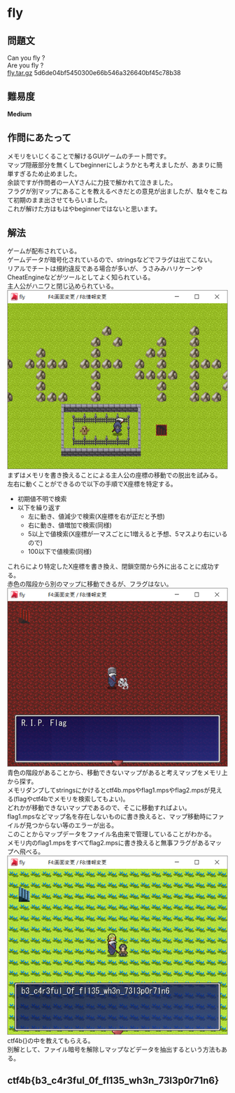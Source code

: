 # fly

## 問題文
Can you fly ?  
Are you fly ?  
[fly.tar.gz](files/fly.tar.gz) 5d6de04bf5450300e66b546a326640bf45c78b38  

## 難易度
**Medium**  

## 作問にあたって
メモリをいじくることで解けるGUIゲームのチート問です。  
マップ隠蔽部分を無くしてbeginnerにしようかとも考えましたが、あまりに簡単すぎるため止めました。  
余談ですが作問者の一人Yさんに力技で解かれて泣きました。  
フラグが別マップにあることを教えるべきだとの意見が出ましたが、駄々をこねて初期のまま出させてもらいました。  
これが解けた方はもはやbeginnerではないと思います。  

## 解法
ゲームが配布されている。  
ゲームデータが暗号化されているので、stringsなどでフラグは出てこない。  
リアルでチートは規約違反である場合が多いが、うさみみハリケーンやCheatEngineなどがツールとしてよく知られている。  
主人公がハニワと閉じ込められている。  
![images/0.png](images/0.png)  
まずはメモリを書き換えることによる主人公の座標の移動での脱出を試みる。  
左右に動くことができるので以下の手順でX座標を特定する。  
- 初期値不明で検索  
- 以下を繰り返す  
  - 左に動き、値減少で検索(X座標を右が正だと予想)  
  - 右に動き、値増加で検索(同様)  
  - 5以上で値検索(X座標が一マスごとに1増えると予想、5マスより右にいるので)  
  - 100以下で値検索(同様)  

これらにより特定したX座標を書き換え、閉鎖空間から外に出ることに成功する。  
赤色の階段から別のマップに移動できるが、フラグはない。  
![images/1.png](images/1.png)  
青色の階段があることから、移動できないマップがあると考えマップをメモリ上から探す。  
メモリダンプしてstringsにかけるとctf4b.mpsやflag1.mpsやflag2.mpsが見える(flagやctf4bでメモリを検索してもよい)。  
どれかが移動できないマップであるので、そこに移動すればよい。  
flag1.mpsなどマップ名を存在しないものに書き換えると、マップ移動時にファイルが見つからない等のエラーが出る。  
このことからマップデータをファイル名由来で管理していることがわかる。  
メモリ内のflag1.mpsをすべてflag2.mpsに書き換えると無事フラグがあるマップへ飛べる。  
![images/2.png](images/2.png)  
ctf4b{}の中を教えてもらえる。  
別解として、ファイル暗号を解除しマップなどデータを抽出するという方法もある。    

## ctf4b{b3_c4r3ful_0f_fl135_wh3n_73l3p0r71n6}
